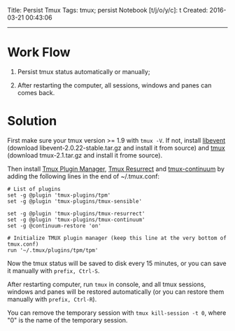 Title: Persist Tmux
Tags: tmux; persist
Notebook [t/j/o/y/c]: t
Created: 2016-03-21 00:43:06

------

# Work Flow

1. Persist tmux status automatically or manually;

1. After restarting the computer, all sessions, windows and panes can
   comes back.

# Solution

First make sure your tmux version >= 1.9 with `tmux -V`.
If not, install [libevent](http://libevent.org/)
(download libevent-2.0.22-stable.tar.gz and install it from source)
and [tmux](https://tmux.github.io/)
(download tmux-2.1.tar.gz and install it frome source).

Then install [Tmux Plugin Manager](https://github.com/tmux-plugins/tpm),
[Tmux Resurrect](https://github.com/tmux-plugins/tmux-resurrect) and
[tmux-continuum](https://github.com/tmux-plugins/tmux-continuum) by adding 
the following lines in the end of ~/.tmux.conf:

    # List of plugins
    set -g @plugin 'tmux-plugins/tpm'
    set -g @plugin 'tmux-plugins/tmux-sensible'

    set -g @plugin 'tmux-plugins/tmux-resurrect'
    set -g @plugin 'tmux-plugins/tmux-continuum'
    set -g @continuum-restore 'on'

    # Initialize TMUX plugin manager (keep this line at the very bottom of tmux.conf)
    run '~/.tmux/plugins/tpm/tpm'

Now the tmux status will be saved to disk every 15 minutes,
or you can save it manually with `prefix, Ctrl-S`.

After restarting computer, run `tmux` in console,
and all tmux sessions, windows and panes will be restored automatically
(or you can restore them manually with `prefix, Ctrl-R`).

You can remove the temporary session with `tmux kill-session -t 0`,
where "0" is the name of the temporary session.
